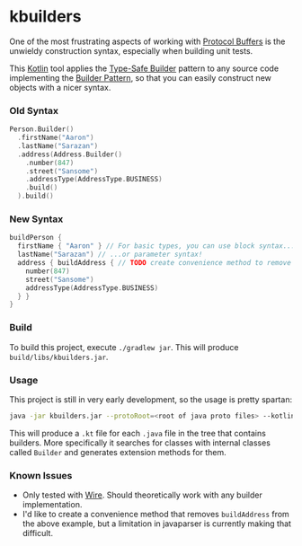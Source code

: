 # kbuilders

One of the most frustrating aspects of working with [Protocol Buffers](https://github.com/google/protobuf) is the unwieldy construction syntax, especially when building unit tests.

This [Kotlin](kotlinlang.org) tool applies the [Type-Safe Builder](http://kotlinlang.org/docs/reference/type-safe-builders.html) pattern to any source code implementing the [Builder Pattern](http://en.wikipedia.org/wiki/Builder_pattern), so that you can easily construct new objects with a nicer syntax.

### Old Syntax
```kotlin
Person.Builder()
  .firstName("Aaron")
  .lastName("Sarazan")
  .address(Address.Builder()
    .number(847)
    .street("Sansome")
    .addressType(AddressType.BUSINESS)
    .build()
  ).build()
```

### New Syntax
```kotlin
buildPerson {
  firstName { "Aaron" } // For basic types, you can use block syntax...
  lastName("Sarazan") // ...or parameter syntax!
  address { buildAddress { // TODO create convenience method to remove 'buildAddress'
    number(847)
    street("Sansome")
    addressType(AddressType.BUSINESS)
  } }
}
```

### Build
To build this project, execute `./gradlew jar`. This will produce `build/libs/kbuilders.jar`.

### Usage

This project is still in very early development, so the usage is pretty spartan:

```bash
java -jar kbuilders.jar --protoRoot=<root of java proto files> --kotlinRoot=<root of destination kotlin files> [--inline] [--methodPrefix=<prefix>]
```

This will produce a `.kt` file for each `.java` file in the tree that contains builders. More specifically it searches for classes with internal classes called `Builder` and generates extension methods for them. 

### Known Issues
* Only tested with [Wire](https://github.com/square/wire). Should theoretically work with any builder implementation.
* I'd like to create a convenience method that removes `buildAddress` from the above example, but a limitation in javaparser is currently making that difficult.
